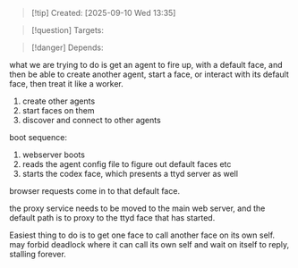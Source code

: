 
>[!tip] Created: [2025-09-10 Wed 13:35]

>[!question] Targets: 

>[!danger] Depends: 

what we are trying to do is get an agent to fire up, with a default face, and then be able to create another agent, start a face, or interact with its default face, then treat it like a worker.

1. create other agents
2. start faces on them
3. discover and connect to other agents


boot sequence:
1. webserver boots
2. reads the agent config file to figure out default faces etc
3. starts the codex face, which presents a ttyd server as well


browser requests come in to that default face.


the proxy service needs to be moved to the main web server, and the default path is to proxy to the ttyd face that has started.

Easiest thing to do is to get one face to call another face on its own self.
may forbid deadlock where it can call its own self and wait on itself to reply, stalling forever.